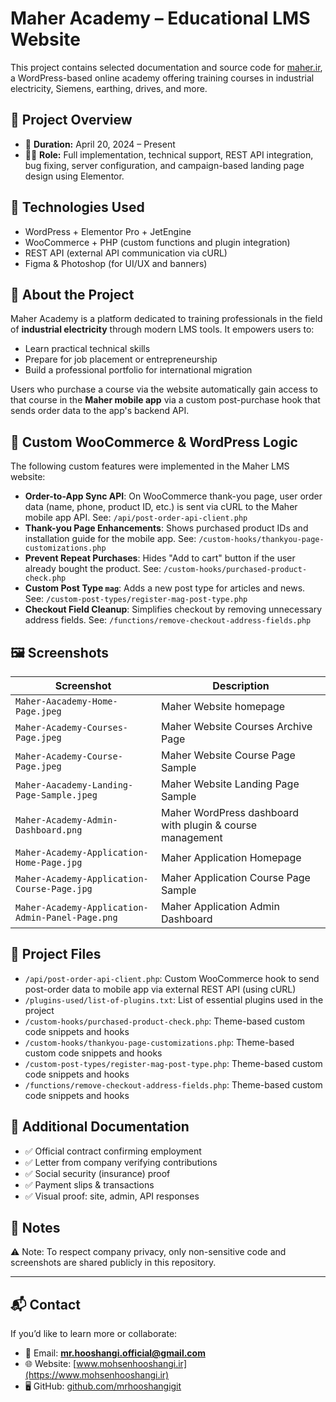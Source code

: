 # Maher Academy – Educational LMS Website

This project contains selected documentation and source code for [maher.ir](https://maher.ir), a WordPress-based online academy offering training courses in industrial electricity, Siemens, earthing, drives, and more.

## 🔧 Project Overview

- 📅 **Duration:** April 20, 2024 – Present  
- 👨‍💻 **Role:** Full implementation, technical support, REST API integration, bug fixing, server configuration, and campaign-based landing page design using Elementor.

## 🧰 Technologies Used

- WordPress + Elementor Pro + JetEngine  
- WooCommerce + PHP (custom functions and plugin integration)  
- REST API (external API communication via cURL)  
- Figma & Photoshop (for UI/UX and banners)

## 🧠 About the Project

Maher Academy is a platform dedicated to training professionals in the field of **industrial electricity** through modern LMS tools. It empowers users to:

- Learn practical technical skills  
- Prepare for job placement or entrepreneurship  
- Build a professional portfolio for international migration

Users who purchase a course via the website automatically gain access to that course in the **Maher mobile app** via a custom post-purchase hook that sends order data to the app's backend API.


  ## 🧩 Custom WooCommerce & WordPress Logic

The following custom features were implemented in the Maher LMS website:

- **Order-to-App Sync API**: On WooCommerce thank-you page, user order data (name, phone, product ID, etc.) is sent via cURL to the Maher mobile app API. See: `/api/post-order-api-client.php`
- **Thank-you Page Enhancements**: Shows purchased product IDs and installation guide for the mobile app. See: `/custom-hooks/thankyou-page-customizations.php`
- **Prevent Repeat Purchases**: Hides "Add to cart" button if the user already bought the product. See: `/custom-hooks/purchased-product-check.php`
- **Custom Post Type `mag`**: Adds a new post type for articles and news. See: `/custom-post-types/register-mag-post-type.php`
- **Checkout Field Cleanup**: Simplifies checkout by removing unnecessary address fields. See: `/functions/remove-checkout-address-fields.php`


## 🖼️ Screenshots

| Screenshot | Description |
|------------|-------------|
| `Maher-Aacademy-Home-Page.jpeg` | Maher Website homepage |
| `Maher-Academy-Courses-Page.jpeg` | Maher Website Courses Archive Page |
| `Maher-Academy-Course-Page.jpeg` | Maher Website Course Page Sample |
| `Maher-Aacademy-Landing-Page-Sample.jpeg` | Maher Website Landing Page Sample |
| `Maher-Academy-Admin-Dashboard.png` | Maher WordPress dashboard with plugin & course management |
| `Maher-Academy-Application-Home-Page.jpg` |Maher  Application Homepage |
| `Maher-Academy-Application-Course-Page.jpg` | Maher  Application Course Page Sample |
| `Maher-Academy-Application-Admin-Panel-Page.png` | Maher  Application Admin Dashboard |

## 📂 Project Files

- `/api/post-order-api-client.php`: Custom WooCommerce hook to send post-order data to mobile app via external REST API (using cURL)
- `/plugins-used/list-of-plugins.txt`: List of essential plugins used in the project
- `/custom-hooks/purchased-product-check.php`: Theme-based custom code snippets and hooks
- `/custom-hooks/thankyou-page-customizations.php`: Theme-based custom code snippets and hooks
- `/custom-post-types/register-mag-post-type.php`: Theme-based custom code snippets and hooks
- `/functions/remove-checkout-address-fields.php`: Theme-based custom code snippets and hooks

## 📄 Additional Documentation

- ✅ Official contract confirming employment  
- ✅ Letter from company verifying contributions  
- ✅ Social security (insurance) proof  
- ✅ Payment slips & transactions  
- ✅ Visual proof: site, admin, API responses

## 📌 Notes

⚠️ Note: To respect company privacy, only non-sensitive code and screenshots are shared publicly in this repository.

---

## 📬 Contact

If you’d like to learn more or collaborate:

- 📧 Email: **mr.hooshangi.official@gmail.com**  
- 🌐 Website: [www.mohsenhooshangi.ir](https://www.mohsenhooshangi.ir)  
- 🖥️ GitHub: [github.com/mrhooshangigit](https://github.com/mrhooshangigit)
